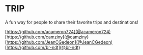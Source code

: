 # TRIP

A fun way for people to share their favorite trips and destinations!

[https://github.com/acameron724](@acameron724)
[https://github.com/camziny](@camziny)
[https://github.com/JeanCGedeon](@JeanCGedeon)
[https://github.com/br-ndt](@br-ndt)
